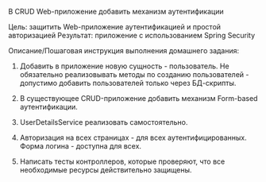 В CRUD Web-приложение добавить механизм аутентификации

Цель: защитить Web-приложение аутентификацией и простой авторизацией
Результат: приложение с использованием Spring Security

Описание/Пошаговая инструкция выполнения домашнего задания:

1. Добавить в приложение новую сущность - пользователь. 
Не обязательно реализовывать методы по созданию пользователей - допустимо добавить пользователей 
только через БД-скрипты.

2. В существующее CRUD-приложение добавить механизм Form-based аутентификации.

3. UserDetailsService реализовать самостоятельно.

4. Авторизация на всех страницах - для всех аутентифицированных. Форма логина - доступна для всех.

5. Написать тесты контроллеров, которые проверяют, что все необходимые ресурсы действительно защищены.